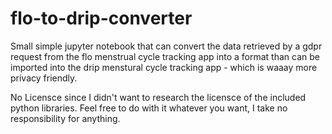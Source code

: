 # flo-to-drip-converter

Small simple jupyter notebook that can convert the data retrieved by a gdpr request from the flo menstrual cycle tracking app into a format than can be imported into the drip menstural cycle tracking app - which is waaay more privacy friendly.

No Licensce since I didn't want to research the licensce of the included python libraries.
Feel free to do with it whatever you want, I take no responsibility for anything.
